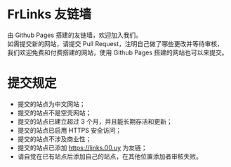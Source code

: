 # FrLinks 友链墙
由 Github Pages 搭建的友链墙，欢迎加入我们。  
如需提交新的网站，请提交 Pull Request，注明自己做了哪些更改并等待审核，我们欢迎免费和付费搭建的网站，使用 Github Pages 搭建的网站也可以来提交。
# 提交规定
- 提交的站点为中文网站；
- 提交的站点不是空壳网站；
- 提交的站点已建立超过 3 个月，并且能长期存活和更新；
- 提交的站点已启用 HTTPS 安全访问；
- 提交的站点不涉及商业性；
- 提交的站点已添加 https://links.00.uy 为友链；
- 请自觉在已有站点后添加自己的站点，在其他位置添加者审核失败。
